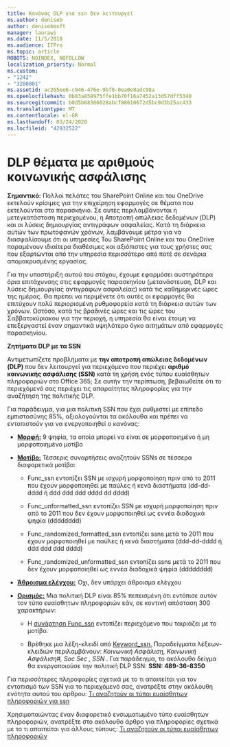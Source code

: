 ```yaml
---
title: Κανόνας DLP για ssn δεν λειτουργεί
ms.author: deniseb
author: denisebmsft
manager: laurawi
ms.date: 11/5/2018
ms.audience: ITPro
ms.topic: article
ROBOTS: NOINDEX, NOFOLLOW
localization_priority: Normal
ms.custom:
- "1242"
- "3200001"
ms.assetid: ac265ee6-c946-476e-9bf0-0ea0e8adc98a
ms.openlocfilehash: 0b83a858975ffe1bb70f16a7452a13d57dff5340
ms.sourcegitcommit: b0d5b68366028abcf08610672d5bc9d3b25ac433
ms.translationtype: MT
ms.contentlocale: el-GR
ms.lasthandoff: 03/24/2020
ms.locfileid: "42932522"
---
```

# <a name="dlp-issues-with-social-security-numbers"></a>DLP θέματα με αριθμούς κοινωνικής ασφάλισης

**Σημαντικό:** Πολλοί πελάτες του SharePoint Online και του OneDrive εκτελούν κρίσιμες για την επιχείρηση εφαρμογές σε θέματα που εκτελούνται στο παρασκήνιο. Σε αυτές περιλαμβάνονται η μετεγκατάσταση περιεχομένου, η Αποτροπή απώλειας δεδομένων (DLP) και οι λύσεις δημιουργίας αντιγράφων ασφαλείας. Κατά τη διάρκεια αυτών των πρωτοφανών χρόνων, λαμβάνουμε μέτρα για να διασφαλίσουμε ότι οι υπηρεσίες Του SharePoint Online και του OneDrive παραμένουν ιδιαίτερα διαθέσιμες και αξιόπιστες για τους χρήστες σας που εξαρτώνται από την υπηρεσία περισσότερο από ποτέ σε σενάρια απομακρυσμένης εργασίας.

Για την υποστήριξη αυτού του στόχου, έχουμε εφαρμόσει αυστηρότερα όρια επιτάχυνσης στις εφαρμογές παρασκηνίου (μετανάστευση, DLP και λύσεις δημιουργίας αντιγράφων ασφαλείας) κατά τις καθημερινές ώρες της ημέρας. Θα πρέπει να περιμένετε ότι αυτές οι εφαρμογές θα επιτύχουν πολύ περιορισμένη ρυθμοφορεία κατά τη διάρκεια αυτών των χρόνων. Ωστόσο, κατά τις βραδινές ώρες και τις ώρες του Σαββατοκύριακου για την περιοχή, η υπηρεσία θα είναι έτοιμη να επεξεργαστεί έναν σημαντικά υψηλότερο όγκο αιτημάτων από εφαρμογές παρασκηνίου.

**Ζητήματα DLP με τα SSN**

Αντιμετωπίζετε προβλήματα με **την αποτροπή απώλειας δεδομένων (DLP)** που δεν λειτουργεί για περιεχόμενο που περιέχει **αριθμό κοινωνικής ασφάλισης (SSN)** κατά τη χρήση ενός τύπου ευαίσθητων πληροφοριών στο Office 365; Σε αυτήν την περίπτωση, βεβαιωθείτε ότι το περιεχόμενό σας περιέχει τις απαραίτητες πληροφορίες για την αναζήτηση της πολιτικής DLP. 
  
Για παράδειγμα, για μια πολιτική SSN που έχει ρυθμιστεί με επίπεδο εμπιστοσύνης 85%, αξιολογούνται τα ακόλουθα και πρέπει να εντοπιστούν για να ενεργοποιηθεί ο κανόνας:
  
- **[Μορφή:](https://docs.microsoft.com/office365/securitycompliance/what-the-sensitive-information-types-look-for#format-80)** 9 ψηφία, τα οποία μπορεί να είναι σε μορφοποιημένο ή μη μορφοποιημένο μοτίβο

- **[Μοτίβο:](https://msconnect.microsoft.com/https:/docs.microsoft.com/office365/securitycompliance/what-the-sensitive-information-types-look-for#pattern-80)** Τέσσερις συναρτήσεις αναζητούν SSNs σε τέσσερα διαφορετικά μοτίβα:

  - Func_ssn εντοπίζει SSN με ισχυρή μορφοποίηση πριν από το 2011 που έχουν μορφοποιηθεί με παύλες ή κενά διαστήματα (dd-dd-dddd ή ddd ddd ddd dddd dd dddd)

  - Func_unformatted_ssn εντοπίζει SSN με ισχυρή μορφοποίηση πριν από το 2011 που δεν έχουν μορφοποιηθεί ως εννέα διαδοχικά ψηφία (dddddddd)

  - Func_randomized_formatted_ssn εντοπίζει ssns μετά το 2011 που έχουν μορφοποιηθεί με παύλες ή κενά διαστήματα (ddd-dd-dddd ή ddd ddd ddd dddd)

  - Func_randomized_unformatted_ssn εντοπίζει ssns μετά το 2011 που δεν έχουν μορφοποιηθεί ως εννέα διαδοχικά ψηφία (dddddddd)

- **[Άθροισμα ελέγχου:](https://docs.microsoft.com/office365/securitycompliance/what-the-sensitive-information-types-look-for#checksum-79)** Όχι, δεν υπάρχει άθροισμα ελέγχου

- **[Ορισμός:](https://docs.microsoft.com/office365/securitycompliance/what-the-sensitive-information-types-look-for#definition-80)** Μια πολιτική DLP είναι 85% πεπεισμένη ότι εντόπισε αυτόν τον τύπο ευαίσθητων πληροφοριών εάν, σε κοντινή απόσταση 300 χαρακτήρων:

  - Η [συνάρτηση Func_ssn](https://docs.microsoft.com/office365/securitycompliance/what-the-sensitive-information-types-look-for#pattern-80) εντοπίζει περιεχόμενο που ταιριάζει με το μοτίβο.

  - Βρέθηκε μια λέξη-κλειδί από [Keyword_ssn.](https://docs.microsoft.com/office365/securitycompliance/what-the-sensitive-information-types-look-for#keyword_ssn) Παραδείγματα λέξεων-κλειδιών περιλαμβάνουν: *Κοινωνική Ασφάλιση, Κοινωνική Ασφάλιση#, Soc Sec , SSN* . Για παράδειγμα, το ακόλουθο δείγμα θα ενεργοποιούσε την πολιτική DLP SSN: **SSN: 489-36-8350**
  
Για περισσότερες πληροφορίες σχετικά με το τι απαιτείται για τον εντοπισμό των SSN για το περιεχόμενό σας, ανατρέξτε στην ακόλουθη ενότητα αυτού του άρθρου: [Τι αναζητούν οι τύποι ευαίσθητων πληροφοριών για ssn](https://docs.microsoft.com/office365/securitycompliance/what-the-sensitive-information-types-look-for#us-social-security-number-ssn)
  
Χρησιμοποιώντας έναν διαφορετικό ενσωματωμένο τύπο ευαίσθητων πληροφοριών, ανατρέξτε στο ακόλουθο άρθρο για πληροφορίες σχετικά με το τι απαιτείται για άλλους τύπους: [Τι αναζητούν οι τύποι ευαίσθητων πληροφοριών](https://docs.microsoft.com/office365/securitycompliance/what-the-sensitive-information-types-look-for)
  